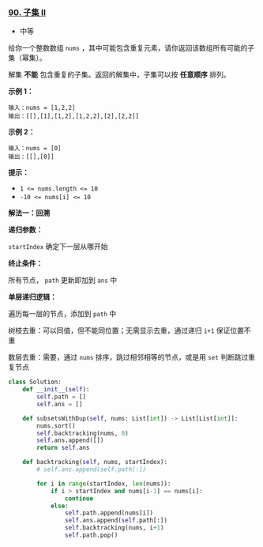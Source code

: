 ### [90. 子集 II](https://leetcode.cn/problems/subsets-ii/)

- 中等

给你一个整数数组 `nums` ，其中可能包含重复元素，请你返回该数组所有可能的子集（幂集）。

解集 **不能** 包含重复的子集。返回的解集中，子集可以按 **任意顺序** 排列。

**示例 1：**

```
输入：nums = [1,2,2]
输出：[[],[1],[1,2],[1,2,2],[2],[2,2]]
```

**示例 2：**

```
输入：nums = [0]
输出：[[],[0]]
```

**提示：**

- `1 <= nums.length <= 10`
- `-10 <= nums[i] <= 10`

**解法一：回溯**

**递归参数：**

`startIndex` 确定下一层从哪开始

**终止条件：**

所有节点， `path` 更新即加到 `ans` 中

**单层递归逻辑：**

遍历每一层的节点，添加到 `path` 中

树枝去重：可以同值，但不能同位置；无需显示去重，通过递归 `i+1` 保证位置不重

数层去重：需要，通过 `nums` 排序，跳过相邻相等的节点，或是用 `set` 判断跳过重复节点

```python
class Solution:
    def __init__(self):
        self.path = []
        self.ans = []

    def subsetsWithDup(self, nums: List[int]) -> List[List[int]]:
        nums.sort()
        self.backtracking(nums, 0)
        self.ans.append([])
        return self.ans

    def backtracking(self, nums, startIndex):
        # self.ans.append(self.path[:])

        for i in range(startIndex, len(nums)):
            if i > startIndex and nums[i-1] == nums[i]:
                continue
            else:
                self.path.append(nums[i])
                self.ans.append(self.path[:])
                self.backtracking(nums, i+1)
                self.path.pop()
```

